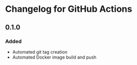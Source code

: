 # Changelog for GitHub Actions

## 0.1.0

### Added

- Automated git tag creation
- Automated Docker image build and push
